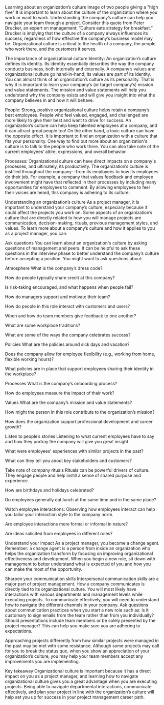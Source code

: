 Learning about an organization’s culture
Image of two people giving a "high five"
It is important to learn about the culture of the organization where you work or want to work. Understanding the company’s culture can help you navigate your team through a project. Consider this quote from Peter Drucker, an expert on management: ”Culture eats strategy for breakfast.” Drucker is implying that the culture of a company always influences its success, regardless of how effective the company’s business model may be. Organizational culture is critical to the health of a company, the people who work there, and the customers it serves.

The importance of organizational culture 
Identity: An organization’s culture defines its identity. Its identity essentially describes the way the company conducts  business, both internally and externally. A company’s values and organizational culture go hand-in-hand; its values are part of its identity. You can almost think of an organization’s culture as its personality. That is why it is important to learn your company’s (or target company’s) mission and value statements. The mission and value statements will help you understand why the company exists and will give you insight into what the company believes in and how it will behave. 

People: Strong, positive organizational culture helps retain a company’s best employees. People who feel valued, engaged, and challenged are more likely to give their best and want to drive for success. An organization’s culture can help keep talented employees at a company, and it can attract great people too! On the other hand, a toxic culture can have the opposite effect. It is important to find an organization with a culture that fits your personality. One way to find out more about an organization's culture is to talk to the people who work there. You can also take note of the current employees’ attire, expressions, and overall behavior.

Processes: Organizational culture can have direct impacts on a company's processes, and ultimately, its productivity. The organization’s culture is instilled throughout the company—from its employees to how its employees do their job. For example, a company that values feedback and employee involvement might have that reflected in their processes by including many opportunities for employees to comment. By allowing employees to feel their voices are heard, this company is adhering to its culture. 

Understanding an organization’s culture
As a project manager, it is important to understand your company’s culture, especially because it could affect the projects you work on. Some aspects of an organization’s culture that are directly related to how you will manage projects are communication, decision-making, rituals, previous management styles, and values. To learn more about a company’s culture and how it applies to you as a project manager, you can: 

Ask questions
You can learn about an organization's culture by asking questions of management and peers. It can be helpful to ask these questions in the interview phase to better understand the company’s culture before accepting a position. You might want to ask questions about:

Atmosphere
What is the company’s dress code? 

How do people typically share credit at this company? 

Is risk-taking encouraged, and what happens when people fail?

How do managers support and motivate their team?

How do people in this role interact with customers and users?

When and how do team members give feedback to one another?

What are some workplace traditions?

What are some of the ways the company celebrates success?

Policies
What are the policies around sick days and vacation?

Does the company allow for employee flexibility (e.g., working from home, flexible working hours)?

What policies are in place that support employees sharing their identity in the workplace?

Processes
What is the company’s onboarding process?

How do employees measure the impact of their work?

Values
What are the company’s mission and value statements?

How might the person in this role contribute to the organization’s mission?

How does the organization support professional development and career growth?

Listen to people’s stories
Listening to what current employees have to say and how they portray the company will give you great insight.

What were employees' experiences with similar projects in the past? 

What can they tell you about key stakeholders and customers? 

Take note of company rituals
Rituals can be powerful drivers of culture. They engage people and help instill a sense of shared purpose and experience. 

How are birthdays and holidays celebrated? 

Do employees generally eat lunch at the same time and in the same place? 

Watch employee interactions: Observing how employees interact can help you tailor your interaction style to the company norm. 

Are employee interactions more formal or informal in nature? 

Are ideas solicited from employees in different roles? 

Understand your impact
As a project manager, you become a change agent. Remember: a change agent is a person from inside an organization who helps the organization transform by focusing on improving organizational effectiveness and development. When you begin a new role, sit down with management to better understand what is expected of you and how you can make the most of the opportunity.

Sharpen your communication skills
Interpersonal communication skills are a major part of project management. How a company communicates is directly tied to its organizational culture. You will most likely have interactions with various departments and management levels while executing projects. To communicate effectively, you will need to understand how to navigate the different channels in your company. Ask questions about communication practices when you start a new role such as: Is it customary to sign emails from the team rather than from you individually? Should presentations include team members or be solely presented by the project manager? This can help you make sure you are adhering to expectations.

Approaching projects differently from how similar projects were managed in the past may be met with some resistance. Although some projects may call for you to break the status quo, when you show an appreciation of your organization’s culture, you may help your team members accept any improvements you are implementing.

Key takeaway
Organizational culture is important because it has a direct impact on you as a project manager, and learning how to navigate organizational culture gives you a great advantage when you are executing projects. Being able to navigate departmental interactions, communicate effectively, and plan your project in line with the organization’s culture will help set you up for success in your project management career path.


